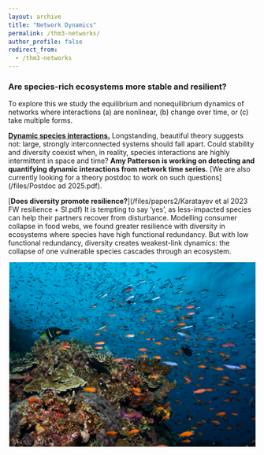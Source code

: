 ```yaml
---
layout: archive
title: "Network Dynamics"
permalink: /thm3-networks/
author_profile: false
redirect_from:
  - /thm3-networks
---
```


<h3> Are species-rich ecosystems more stable and resilient? </h3>

To explore this we study the equilibrium and nonequilibrium dynamics of networks where interactions (a) are nonlinear, (b) change over time, or (c) take multiple forms.

<ins>**Dynamic species interactions.**</ins> Longstanding, beautiful theory suggests not: large, strongly interconnected systems should fall apart. Could stability and diversity coexist when, in reality, species interactions are highly intermittent in space and time? **Amy Patterson is working on detecting and quantifying dynamic interactions from network time series.** [We are also currently looking for a theory postdoc to work on such questions](/files/Postdoc ad 2025.pdf).

[**Does diversity promote resilience?**](/files/papers2/Karatayev et al 2023 FW resilience + SI.pdf) It is tempting to say ‘yes’, as less-impacted species can help their partners recover from disturbance. Modelling consumer collapse in food webs, we found greater resilience with diversity in ecosystems where species have high functional redundancy. But with low functional redundancy, diversity creates weakest-link dynamics: the collapse of one vulnerable species cascades through an ecosystem.

<p align="center"> <img src="/files/coral reef diversity.png" width=500> </p>

